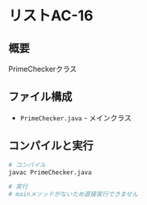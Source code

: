 # リストAC-16

## 概要
PrimeCheckerクラス

## ファイル構成
- `PrimeChecker.java` - メインクラス

## コンパイルと実行
```bash
# コンパイル
javac PrimeChecker.java

# 実行
# mainメソッドがないため直接実行できません
```
